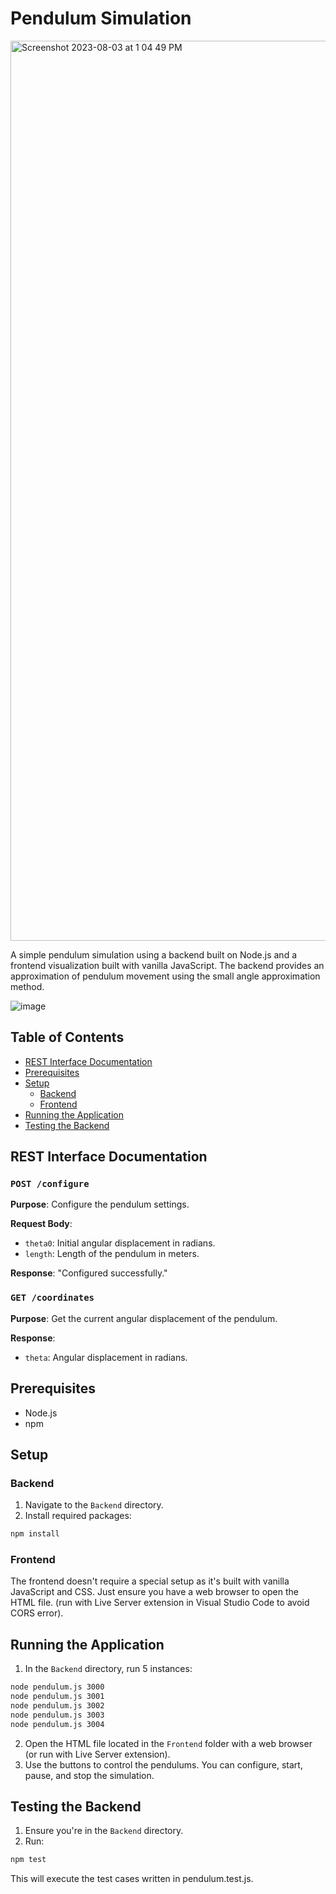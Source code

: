 # Pendulum Simulation

<img width="1440" alt="Screenshot 2023-08-03 at 1 04 49 PM" src="https://github.com/chaggysen/SimplePendulum/assets/59708469/d3e5c6ff-7f5c-4e7f-b406-7548263c64ef">


A simple pendulum simulation using a backend built on Node.js and a frontend visualization built with vanilla JavaScript. The backend provides an approximation of pendulum movement using the small angle approximation method.

![image](https://github.com/chaggysen/SimplePendulum/assets/59708469/d6307ea1-a234-433e-b143-c47beac61570)


## Table of Contents

- [REST Interface Documentation](#rest-interface-documentation)
- [Prerequisites](#prerequisites)
- [Setup](#setup)
  - [Backend](#backend)
  - [Frontend](#frontend)
- [Running the Application](#running-the-application)
- [Testing the Backend](#testing-the-backend)

## REST Interface Documentation

### `POST /configure`

**Purpose**: Configure the pendulum settings.

**Request Body**:
- `theta0`: Initial angular displacement in radians.
- `length`: Length of the pendulum in meters.

**Response**: "Configured successfully."

### `GET /coordinates`

**Purpose**: Get the current angular displacement of the pendulum.

**Response**:
- `theta`: Angular displacement in radians.

## Prerequisites

- Node.js
- npm

## Setup

### Backend

1. Navigate to the `Backend` directory.
2. Install required packages:
```bash
npm install
```

### Frontend
The frontend doesn't require a special setup as it's built with vanilla JavaScript and CSS. Just ensure you have a web browser to open the HTML file.
(run with Live Server extension in Visual Studio Code to avoid CORS error).

## Running the Application

1. In the `Backend` directory, run 5 instances:
```bash
node pendulum.js 3000
node pendulum.js 3001
node pendulum.js 3002
node pendulum.js 3003
node pendulum.js 3004
```

2. Open the HTML file located in the `Frontend` folder with a web browser (or run with Live Server extension).
3. Use the buttons to control the pendulums. You can configure, start, pause, and stop the simulation.

## Testing the Backend
1. Ensure you're in the `Backend` directory.
2. Run:
```bash
npm test
```
This will execute the test cases written in pendulum.test.js.
